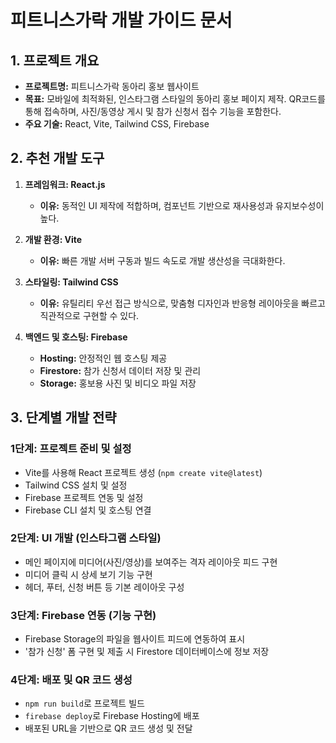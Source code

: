 # 피트니스가락 개발 가이드 문서

## 1. 프로젝트 개요

- **프로젝트명:** 피트니스가락 동아리 홍보 웹사이트
- **목표:** 모바일에 최적화된, 인스타그램 스타일의 동아리 홍보 페이지 제작. QR코드를 통해 접속하며, 사진/동영상 게시 및 참가 신청서 접수 기능을 포함한다.
- **주요 기술:** React, Vite, Tailwind CSS, Firebase

## 2. 추천 개발 도구

1.  **프레임워크: React.js**
    -   **이유:** 동적인 UI 제작에 적합하며, 컴포넌트 기반으로 재사용성과 유지보수성이 높다.

2.  **개발 환경: Vite**
    -   **이유:** 빠른 개발 서버 구동과 빌드 속도로 개발 생산성을 극대화한다.

3.  **스타일링: Tailwind CSS**
    -   **이유:** 유틸리티 우선 접근 방식으로, 맞춤형 디자인과 반응형 레이아웃을 빠르고 직관적으로 구현할 수 있다.

4.  **백엔드 및 호스팅: Firebase**
    -   **Hosting:** 안정적인 웹 호스팅 제공
    -   **Firestore:** 참가 신청서 데이터 저장 및 관리
    -   **Storage:** 홍보용 사진 및 비디오 파일 저장

## 3. 단계별 개발 전략

### 1단계: 프로젝트 준비 및 설정
- Vite를 사용해 React 프로젝트 생성 (`npm create vite@latest`)
- Tailwind CSS 설치 및 설정
- Firebase 프로젝트 연동 및 설정
- Firebase CLI 설치 및 호스팅 연결

### 2단계: UI 개발 (인스타그램 스타일)
- 메인 페이지에 미디어(사진/영상)를 보여주는 격자 레이아웃 피드 구현
- 미디어 클릭 시 상세 보기 기능 구현
- 헤더, 푸터, 신청 버튼 등 기본 레이아웃 구성

### 3단계: Firebase 연동 (기능 구현)
- Firebase Storage의 파일을 웹사이트 피드에 연동하여 표시
- '참가 신청' 폼 구현 및 제출 시 Firestore 데이터베이스에 정보 저장

### 4단계: 배포 및 QR 코드 생성
- `npm run build`로 프로젝트 빌드
- `firebase deploy`로 Firebase Hosting에 배포
- 배포된 URL을 기반으로 QR 코드 생성 및 전달
